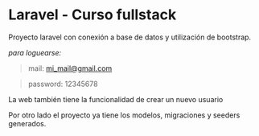 # Laravel - Curso fullstack
Proyecto laravel con conexión a base de datos y utilización de bootstrap. 

_para loguearse:_

> mail: mi_mail@gmail.com

> password: 12345678


La web también tiene la funcionalidad de crear un nuevo usuario

Por otro lado el proyecto ya tiene los modelos, migraciones y seeders generados.

